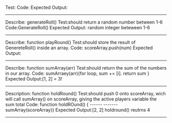 Test:
Code:
Expected Output:

----------------------

Describe: generateRoll()
Test:should return a random number between 1-6
Code:GenerateRoll()
Expected Output: random integer beteween 1-6

----------------------
Describe: function playRound()
Test:should store the result of GenereteRoll() inside an array.
Code: scoreArray.push(num)
Expected Output:

----------------------
Describe: function sumArray(arr)
Test:should return the sum of the numbers in our array.
Code: sumArraey(arr){for loop, sum += [i]. return sum }
Expected Output:[1, 2] = 3!

----------------------

Description: function holdRound() 
Test:should push 0 onto scoreArray, wich will call  sumArray() on scoreArray, giving the active players variable the sum total
Code: function holdROund() { ------ ------- sumArray(scoreArray)}
Expected Output:[2, 2] holdround() reutrns 4

----------------------